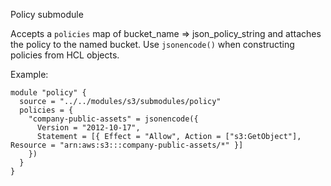 Policy submodule

Accepts a `policies` map of bucket_name => json_policy_string and attaches the policy to the named bucket. Use `jsonencode()` when constructing policies from HCL objects.

Example:

```hcl
module "policy" {
  source = "../../modules/s3/submodules/policy"
  policies = {
    "company-public-assets" = jsonencode({
      Version = "2012-10-17",
      Statement = [{ Effect = "Allow", Action = ["s3:GetObject"], Resource = "arn:aws:s3:::company-public-assets/*" }]
    })
  }
}
```
